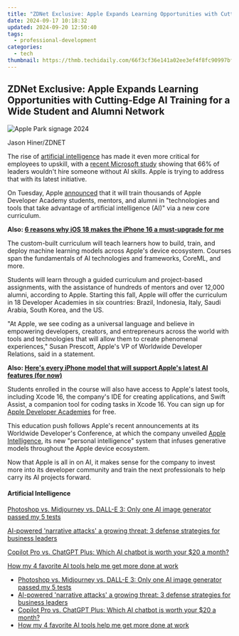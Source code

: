 ```yaml
---
title: "ZDNet Exclusive: Apple Expands Learning Opportunities with Cutting-Edge AI Training for a Wide Student and Alumni Network"
date: 2024-09-17 10:18:32
updated: 2024-09-20 12:50:40
tags:
  - professional-development
categories:
  - tech
thumbnail: https://thmb.techidaily.com/66f3cf36e141a02ee3ef4f8fc90997bfb9adc390279a16b539b7e76e0dc798e2.jpg
---
```


## ZDNet Exclusive: Apple Expands Learning Opportunities with Cutting-Edge AI Training for a Wide Student and Alumni Network

![Apple Park signage 2024](https://www.zdnet.com/a/img/resize/34bd6294634b408970535da671aa4d5f9666a7ff/2024/06/10/69612abf-97f4-4452-bdfc-8b57a945de8a/apple-park-signage-2024.jpg?auto=webp&width=1280)

Jason Hiner/ZDNET

The rise of [artificial intelligence](https://www.zdnet.com/article/what-is-ai-heres-everything-you-need-to-know-about-artificial-intelligence/) has made it even more critical for employees to upskill, with a [recent Microsoft study](https://www.zdnet.com/article/66-of-leaders-wouldnt-hire-someone-without-ai-skills-report-finds/) showing that 66% of leaders wouldn't hire someone without AI skills. Apple is trying to address that with its latest initiative.

On Tuesday, Apple [announced](https://www.apple.com/newsroom/2024/06/apple-developer-academy-introduces-ai-training-for-all-students-and-alumni/) that it will train thousands of Apple Developer Academy students, mentors, and alumni in "technologies and tools that take advantage of artificial intelligence (AI)" via a new core curriculum.

**Also: [6 reasons why iOS 18 makes the iPhone 16 a must-upgrade for me](https://www.zdnet.com/article/6-reasons-why-ios-18-makes-the-iphone-16-a-must-upgrade-for-me/)**

The custom-built curriculum will teach learners how to build, train, and deploy machine learning models across Apple's device ecosystem. Courses span the fundamentals of AI technologies and frameworks, CoreML, and more.

Students will learn through a guided curriculum and project-based assignments, with the assistance of hundreds of mentors and over 12,000 alumni, according to Apple. Starting this fall, Apple will offer the curriculum in 18 Developer Academies in six countries: Brazil, Indonesia, Italy, Saudi Arabia, South Korea, and the US.

"At Apple, we see coding as a universal language and believe in empowering developers, creators, and entrepreneurs across the world with tools and technologies that will allow them to create phenomenal experiences," Susan Prescott, Apple's VP of Worldwide Developer Relations, said in a statement.

**Also: [Here's every iPhone model that will support Apple's latest AI features (for now)](https://www.zdnet.com/article/heres-every-iphone-model-that-will-support-apples-latest-ai-features-for-now/)**

Students enrolled in the course will also have access to Apple's latest tools, including Xcode 16, the company's IDE for creating applications, and Swift Assist, a companion tool for coding tasks in Xcode 16\. You can sign up for [Apple Developer Academies](https://developer.apple.com/academies/) for free.

This education push follows Apple's recent announcements at its Worldwide Developer's Conference, at which the company unveiled [Apple Intelligence](https://www.zdnet.com/article/what-is-apple-intelligence-everything-to-know-about-ai-features-coming-to-iphones-macs-and-ipads/), its new "personal intelligence" system that infuses generative models throughout the Apple device ecosystem.

Now that Apple is all in on AI, it makes sense for the company to invest more into its developer community and train the next professionals to help carry its AI projects forward. 

#### Artificial Intelligence

[Photoshop vs. Midjourney vs. DALL-E 3: Only one AI image generator passed my 5 tests](https://www.zdnet.com/article/is-photoshops-new-text-to-image-as-good-as-midjourney-and-dall-e-we-test-it-and-see/ "Photoshop vs. Midjourney vs. DALL-E 3: Only one AI image generator passed my 5 tests")

[AI-powered 'narrative attacks' a growing threat: 3 defense strategies for business leaders](https://www.zdnet.com/article/ai-powered-narrative-attacks-a-growing-threat-3-defense-strategies-for-business-leaders/ "AI-powered 'narrative attacks' a growing threat: 3 defense strategies for business leaders")

[Copilot Pro vs. ChatGPT Plus: Which AI chatbot is worth your $20 a month?](https://www.zdnet.com/article/copilot-pro-vs-chatgpt-plus-which-is-ai-chatbot-is-worth-your-20-a-month/ "Copilot Pro vs. ChatGPT Plus: Which AI chatbot is worth your $20 a month?")

[How my 4 favorite AI tools help me get more done at work](https://www.zdnet.com/article/how-my-4-favorite-ai-tools-help-me-get-more-done-at-work/ "How my 4 favorite AI tools help me get more done at work")

* [Photoshop vs. Midjourney vs. DALL-E 3: Only one AI image generator passed my 5 tests](https://www.zdnet.com/article/is-photoshops-new-text-to-image-as-good-as-midjourney-and-dall-e-we-test-it-and-see/ "Photoshop vs. Midjourney vs. DALL-E 3: Only one AI image generator passed my 5 tests")
* [AI-powered 'narrative attacks' a growing threat: 3 defense strategies for business leaders](https://www.zdnet.com/article/ai-powered-narrative-attacks-a-growing-threat-3-defense-strategies-for-business-leaders/ "AI-powered 'narrative attacks' a growing threat: 3 defense strategies for business leaders")
* [Copilot Pro vs. ChatGPT Plus: Which AI chatbot is worth your $20 a month?](https://www.zdnet.com/article/copilot-pro-vs-chatgpt-plus-which-is-ai-chatbot-is-worth-your-20-a-month/ "Copilot Pro vs. ChatGPT Plus: Which AI chatbot is worth your $20 a month?")
* [How my 4 favorite AI tools help me get more done at work](https://www.zdnet.com/article/how-my-4-favorite-ai-tools-help-me-get-more-done-at-work/ "How my 4 favorite AI tools help me get more done at work")

<ins class="adsbygoogle"
     style="display:block"
     data-ad-format="autorelaxed"
     data-ad-client="ca-pub-7571918770474297"
     data-ad-slot="1223367746"></ins>



<ins class="adsbygoogle"
     style="display:block"
     data-ad-client="ca-pub-7571918770474297"
     data-ad-slot="8358498916"
     data-ad-format="auto"
     data-full-width-responsive="true"></ins>
